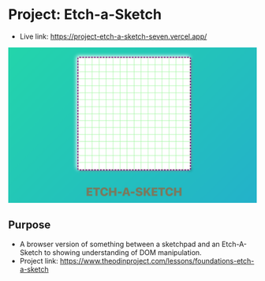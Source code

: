 # Project: Etch-a-Sketch

- Live link: <https://project-etch-a-sketch-seven.vercel.app/>

![screenshot of project](./assets/live-link.png)

## Purpose

- A browser version of something between a sketchpad and an Etch-A-Sketch to showing understanding of DOM manipulation.
- Project link: <https://www.theodinproject.com/lessons/foundations-etch-a-sketch>
